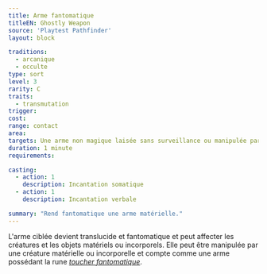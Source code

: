 ```yaml
---
title: Arme fantomatique
titleEN: Ghostly Weapon
source: 'Playtest Pathfinder'
layout: block

traditions:
  - arcanique
  - occulte
type: sort
level: 3
rarity: C
traits:
  - transmutation
trigger: 
cost: 
range: contact
area: 
targets: Une arme non magique laisée sans surveillance ou manipulée par vous ou l'un de vos alliés volontaire
duration: 1 minute
requirements: 

casting:
  - action: 1
    description: Incantation somatique
  - action: 1
    description: Incantation verbale

summary: "Rend fantomatique une arme matérielle."
---
```

L'arme ciblée devient translucide et fantomatique et peut affecter les créatures et les objets matériels ou incorporels. Elle peut être manipulée par une créature matérielle ou incorporelle et compte comme une arme possédant la rune [*toucher fantomatique*](/runes/toucher-fantomatique.html).
